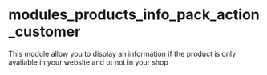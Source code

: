 # modules_products_info_pack_action_customer
This module allow you to display an information if the product is only available in your website and ot not in your shop
